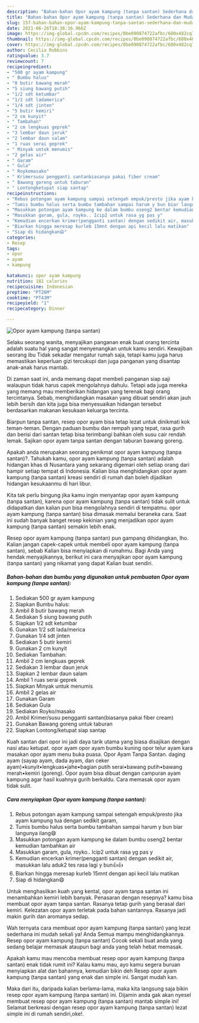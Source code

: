 ```yaml
---
description: "Bahan-bahan Opor ayam kampung (tanpa santan) Sederhana dan Mudah Dibuat"
title: "Bahan-bahan Opor ayam kampung (tanpa santan) Sederhana dan Mudah Dibuat"
slug: 157-bahan-bahan-opor-ayam-kampung-tanpa-santan-sederhana-dan-mudah-dibuat
date: 2021-06-26T18:38:16.966Z
image: https://img-global.cpcdn.com/recipes/0be090874722afbc/680x482cq70/opor-ayam-kampung-tanpa-santan-foto-resep-utama.jpg
thumbnail: https://img-global.cpcdn.com/recipes/0be090874722afbc/680x482cq70/opor-ayam-kampung-tanpa-santan-foto-resep-utama.jpg
cover: https://img-global.cpcdn.com/recipes/0be090874722afbc/680x482cq70/opor-ayam-kampung-tanpa-santan-foto-resep-utama.jpg
author: Cecilia Robbins
ratingvalue: 3.7
reviewcount: 7
recipeingredient:
- "500 gr ayam kampung"
- " Bumbu halus"
- "8 butir bawang merah"
- "5 siung bawang putih"
- "1/2 sdt ketumbar"
- "1/2 sdt ladamerica"
- "1/4 sdt jinten"
- "5 butir kemiri"
- "2 cm kunyit"
- " Tambahan"
- "2 cm lengkuas geprek"
- "3 lembar daun jeruk"
- "2 lembar daun salam"
- "1 ruas serai geprek"
- " Minyak untuk menumis"
- "2 gelas air"
- " Garam"
- " Gula"
- " Roykomasako"
- " Krimersusu pengganti santanbiasanya pakai fiber cream"
- " Bawang goreng untuk taburan"
- " Lontongketupat siap santap"
recipeinstructions:
- "Rebus potongan ayam kampung sampai setengah empuk/presto jika ayam kampung tua dengan sedikit garam,"
- "Tumis bumbu halus serta bumbu tambahan sampai harum y bun biar langunya ilang😄"
- "Masukkan potongan ayam kampung ke dalam bumbu oseng2 bentar kemudian tambahkan air"
- "Masukkan garam, gula, royko.. Icip2 untuk rasa yg pas y"
- "Kemudian encerkan krimer(pengganti santan) dengan sedikit air, masukkan lalu aduk2 tes rasa lagi y bun👍👍"
- "Biarkan hingga meresap kurleb 15mnt dengan api kecil lalu matikan"
- "Siap di hidangkan😄"
categories:
- Resep
tags:
- opor
- ayam
- kampung

katakunci: opor ayam kampung 
nutrition: 181 calories
recipecuisine: Indonesian
preptime: "PT26M"
cooktime: "PT43M"
recipeyield: "1"
recipecategory: Dinner

---
```



![Opor ayam kampung (tanpa santan)](https://img-global.cpcdn.com/recipes/0be090874722afbc/680x482cq70/opor-ayam-kampung-tanpa-santan-foto-resep-utama.jpg)

Selaku seorang wanita, menyajikan panganan enak buat orang tercinta adalah suatu hal yang sangat menyenangkan untuk kamu sendiri. Kewajiban seorang ibu Tidak sekadar mengatur rumah saja, tetapi kamu juga harus memastikan keperluan gizi tercukupi dan juga panganan yang disantap anak-anak harus mantab.

Di zaman  saat ini, anda memang dapat membeli panganan siap saji walaupun tidak harus capek mengolahnya dahulu. Tetapi ada juga mereka yang memang mau memberikan hidangan yang terenak bagi orang tercintanya. Sebab, menghidangkan masakan yang dibuat sendiri akan jauh lebih bersih dan kita juga bisa menyesuaikan hidangan tersebut berdasarkan makanan kesukaan keluarga tercinta. 

Biarpun tanpa santan, resep opor ayam bisa tetap lezat untuk dinikmati kok teman-teman. Dengan paduan bumbu dan rempah yang tepat, rasa gurih dan berisi dari santan tetap bisa terimbangi bahkan oleh susu cair rendah lemak. Sajikan opor ayam tanpa santan dengan taburan bawang goreng.

Apakah anda merupakan seorang penikmat opor ayam kampung (tanpa santan)?. Tahukah kamu, opor ayam kampung (tanpa santan) adalah hidangan khas di Nusantara yang sekarang digemari oleh setiap orang dari hampir setiap tempat di Indonesia. Kalian bisa menghidangkan opor ayam kampung (tanpa santan) kreasi sendiri di rumah dan boleh dijadikan hidangan kesukaanmu di hari libur.

Kita tak perlu bingung jika kamu ingin menyantap opor ayam kampung (tanpa santan), karena opor ayam kampung (tanpa santan) tidak sulit untuk didapatkan dan kalian pun bisa mengolahnya sendiri di tempatmu. opor ayam kampung (tanpa santan) bisa dimasak memalui beraneka cara. Saat ini sudah banyak banget resep kekinian yang menjadikan opor ayam kampung (tanpa santan) semakin lebih enak.

Resep opor ayam kampung (tanpa santan) pun gampang dihidangkan, lho. Kalian jangan capek-capek untuk membeli opor ayam kampung (tanpa santan), sebab Kalian bisa menyiapkan di rumahmu. Bagi Anda yang hendak menyajikannya, berikut ini cara menyajikan opor ayam kampung (tanpa santan) yang nikamat yang dapat Kalian buat sendiri.

<!--inarticleads1-->

##### Bahan-bahan dan bumbu yang digunakan untuk pembuatan Opor ayam kampung (tanpa santan):

1. Sediakan 500 gr ayam kampung
1. Siapkan  Bumbu halus:
1. Ambil 8 butir bawang merah
1. Sediakan 5 siung bawang putih
1. Siapkan 1/2 sdt ketumbar
1. Gunakan 1/2 sdt lada/merica
1. Gunakan 1/4 sdt jinten
1. Sediakan 5 butir kemiri
1. Gunakan 2 cm kunyit
1. Sediakan  Tambahan:
1. Ambil 2 cm lengkuas geprek
1. Sediakan 3 lembar daun jeruk
1. Siapkan 2 lembar daun salam
1. Ambil 1 ruas serai geprek
1. Siapkan  Minyak untuk menumis
1. Ambil 2 gelas air
1. Gunakan  Garam
1. Sediakan  Gula
1. Sediakan  Royko/masako
1. Ambil  Krimer/susu pengganti santan(biasanya pakai fiber cream)
1. Gunakan  Bawang goreng untuk taburan
1. Siapkan  Lontong/ketupat siap santap


Kuah santan dari opor ini jadi daya tarik utama yang biasa disajikan dengan nasi atau ketupat. opor ayam opor ayam bumbu kuning opor telur ayam kara masakan opor ayam menu buka puasa. Opor Ayam Tanpa Santan. daging ayam (sayap ayam, dada ayam, dan ceker ayam)•kunyit•lengkuas•jahe•bagian putih serai•bawang putih•bawang merah•kemiri (goreng). Opor ayam bisa dibuat dengan campuran ayam kampung agar hasil kuahnya gurih berkaldu. Cara memasak opor ayam tidak sulit. 

<!--inarticleads2-->

##### Cara menyiapkan Opor ayam kampung (tanpa santan):

1. Rebus potongan ayam kampung sampai setengah empuk/presto jika ayam kampung tua dengan sedikit garam,
1. Tumis bumbu halus serta bumbu tambahan sampai harum y bun biar langunya ilang😄
1. Masukkan potongan ayam kampung ke dalam bumbu oseng2 bentar kemudian tambahkan air
1. Masukkan garam, gula, royko.. Icip2 untuk rasa yg pas y
1. Kemudian encerkan krimer(pengganti santan) dengan sedikit air, masukkan lalu aduk2 tes rasa lagi y bun👍👍
1. Biarkan hingga meresap kurleb 15mnt dengan api kecil lalu matikan
1. Siap di hidangkan😄


Untuk menghasilkan kuah yang kental, opor ayam tanpa santan ini menambahkan kemiri lebih banyak. Penasaran dengan resepnya? kamu bisa membuat opor ayam tanpa santan. Rasanya tetap gurih yang berasal dari kemiri. Kelezatan opor ayam terletak pada bahan santannya. Rasanya jadi makin gurih dan aromanya sedap. 

Wah ternyata cara membuat opor ayam kampung (tanpa santan) yang lezat sederhana ini mudah sekali ya! Anda Semua mampu menghidangkannya. Resep opor ayam kampung (tanpa santan) Cocok sekali buat anda yang sedang belajar memasak ataupun bagi anda yang telah hebat memasak.

Apakah kamu mau mencoba membuat resep opor ayam kampung (tanpa santan) enak tidak rumit ini? Kalau kamu mau, ayo kamu segera buruan menyiapkan alat dan bahannya, kemudian bikin deh Resep opor ayam kampung (tanpa santan) yang enak dan simple ini. Sangat mudah kan. 

Maka dari itu, daripada kalian berlama-lama, maka kita langsung saja bikin resep opor ayam kampung (tanpa santan) ini. Dijamin anda gak akan nyesel membuat resep opor ayam kampung (tanpa santan) mantab simple ini! Selamat berkreasi dengan resep opor ayam kampung (tanpa santan) lezat simple ini di rumah sendiri,oke!.

